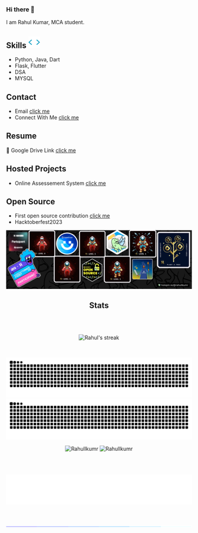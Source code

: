 ### Hi there 👋
I am Rahul Kumar, MCA student.

## Skills <img src = "/tag.webp" width = 32px>
- Python, Java, Dart
- Flask, Flutter
- DSA 
- MYSQL
  
<!--
![Python](https://img.shields.io/badge/-Python-05122A?style=flat&logo=python) ![Shell](https://img.shields.io/badge/Shell-05122A?style=flat&logo=gnu-bash&logoColor=white) ![Java](https://img.shields.io/badge/-Java-05122A?style=flat&logo=Java&logoColor=white) ![Golang](https://img.shields.io/badge/-Golang-05122A?style=flat&logo=go&logoColor=white) ![Kotlin](https://img.shields.io/badge/-Kotlin-05122A?style=flat&logo=kotlin) ![Markdown](https://img.shields.io/badge/-Markdown-05122A?style=flat&logo=markdown)&nbsp;

![Docker](https://img.shields.io/badge/-Docker-05122A?style=flat&logo=docker) ![Spring](https://img.shields.io/badge/-Spring-05122A?style=flat&logo=spring&logoColor=white) ![Maven](https://img.shields.io/badge/-Maven-05122A?style=flat&logo=apache-maven&logoColor=white) ![Kafka](https://img.shields.io/badge/-Kafka-05122A?style=flat&logo=apache-kafka) ![Cucumber](https://img.shields.io/badge/-Cucumber-05122A?style=flat&logo=cucumber)&nbsp;

![Git](https://img.shields.io/badge/-Git-05122A?style=flat&logo=git) ![GitHub](https://img.shields.io/badge/-GitHub-05122A?style=flat&logo=github) ![GitHub Actions](https://img.shields.io/badge/GitHub%20Actions%20-05122A?style=flat&logo=github-actions&logoColor=white) ![CircleCI](https://img.shields.io/badge/CircleCI-05122A?style=flat&logo=circleci&logoColor=white) ![MySQL](https://img.shields.io/badge/-MySQL-05122A?style=flat&logo=mysql&logoColor=white) ![PostgreSQL](https://img.shields.io/badge/-PostgreSQL-05122A?style=flat&logo=postgresql)&nbsp;

![Visual Studio Code](https://img.shields.io/badge/-Visual%20Studio%20Code-05122A?style=flat&logo=visual-studio-code&logoColor=007ACC) ![IntelliJ](https://img.shields.io/badge/-IntelliJ-05122A?style=flat&logo=jetbrains) ![Postman](https://img.shields.io/badge/-Postman-05122A?style=flat&logo=postman) ![Linux](https://img.shields.io/badge/-Linux-05122A?style=flat&logo=linux&logoColor=white) ![MacOS](https://img.shields.io/badge/-MacOS-05122A?style=flat&logo=apple)&nbsp;
-->

## Contact
- Email [click me](mailto:kumarrahul771996@gmail.com)
- Connect With Me [click me](https://bit.ly/m/codingrah)

## Resume 
📃 Google Drive Link [click me](https://drive.google.com/file/d/1lJnxms3DPDg1yy3P9SdDre4arh3ySccc/view?usp=sharing)

## Hosted Projects
- Online Assessement System [click me](https://onlineasystem.000webhostapp.com)

## Open Source
- First open source contribution [click me](https://github.com/RetroMusicPlayer/Paisa/pull/330)
- Hacktoberfest2023

<!-- [![An image of @rahullkumr's Holopin badges, which is a link to view their full Holopin profile](https://holopin.me/rahullkumr)](https://holopin.io/@rahullkumr) -->

[![An image of @rahullkumr's Holopin badges, which is a link to view their full Holopin profile](./holopin.png)](https://holopin.io/@rahullkumr)



<h2 align="center">Stats</h2>

<br> <br>

<p align="center">
    <img alt="Rahul's streak" src="https://github-readme-streak-stats.herokuapp.com/?user=Rahullkumr&theme=black-ice&hide_border=true&stroke=0000&background=060A0CD0"/>
</p><br />

<div align="center">
<!--     Snake eating bna lena  -->
 
![github contribution grid snake animation](https://github.com/Rahullkumr/Rahullkumr/blob/output/github-contribution-grid-snake-dark.svg#gh-dark-mode-only)
![github contribution grid snake animation](https://github.com/Rahullkumr/Rahullkumr/blob/output/github-contribution-grid-snake.svg#gh-light-mode-only)


<!--
Error :
  (should not come again since I changed PAT expiry date to NEVER):
  something went wrong! file an issue at https://tiny.one/readme-stats
  maximum retries exceeded
  Please add an env variable called PAT_1 with your github token in vercel
solution video:
  https://www.youtube.com/watch?v=n6d4KHSKqGk&t=107s
-->


<img src="https://github-readme-stats-rahullkumr.vercel.app/api/top-langs?username=Rahullkumr&langs_count=6&exclude_repo=github-readme-stats,Rahullkumr&layout=compact&include_all_commits=true&count_private=true&show_icons=true&line_height=20&title_color=7A7ADB&icon_color=2234AE&text_color=D3D3D3&bg_color=0,000000,130F40" alt="Rahullkumr" />
  
<img src="https://github-readme-stats-rahullkumr.vercel.app/api?username=Rahullkumr&show_icons=true&line_height=20&title_color=7A7ADB&icon_color=2234AE&text_color=D3D3D3&bg_color=0,000000,130F40&include_all_commits=false&count_private=true&custom_title=%E0%A4%A8%E0%A4%AE%E0%A4%B8%E0%A5%8D%E0%A4%A4%E0%A5%87%20%F0%9F%99%8F%20Programmers!" alt="Rahullkumr" />
  
</div>

<br /><br />
<p align="center">
    <img src="https://github.com/Rahullkumr/Rahullkumr/blob/main/bye.svg">
</p>
<br>
<p>
  <img src = "dynamic_hr.gif">
</p>


<!-- 
[![Ashutosh's github activity graph](https://github-readme-activity-graph.vercel.app/graph?username=Vikash-8090-Yadav&bg_color=000000&color=08fd0c&line=00ebdb&point=ffbc05&area=true&hide_border=true)](https://github.com/ashutosh00710/github-readme-activity-graph) 

-->
